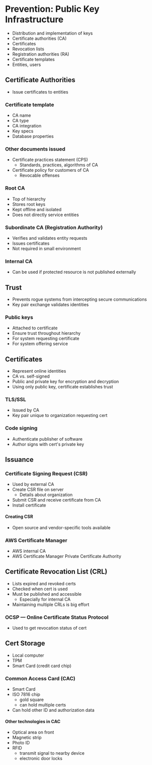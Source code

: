 # Prevention: Public Key Infrastructure
* Distribution and implementation of keys
* Certificate authorities (CA)
* Certificates
* Revocation lists
* Registration authorities (RA)
* Certificate templates
* Entities, users
## Certificate Authorities
* Issue certificates to entities
### Certificate template
* CA name
* CA type
* CA integration
* Key specs
* Database properties
### Other documents issued
* Certificate practices statement (CPS)
    * Standards, practices, algorithms of CA
* Certificate policy for customers of CA
    * Revocable offenses
### Root CA
* Top of hierarchy
* Stores root keys
* Kept offline and isolated
* Does not directly service entities
### Subordinate CA (Registration Authority)
* Verifies and validates entity requests
* Issues certificates
* Not required in small environment
### Internal CA
* Can be used if protected resource is not published externally
## Trust
* Prevents rogue systems from intercepting secure communications
* Key pair exchange validates identities
### Public keys
* Attached to certificate
* Ensure trust throughout hierarchy
* For system requesting certificate
* For system offering service
## Certificates
* Represent online identities
* CA vs. self-signed
* Public and private key for encryption and decryption
* Using only public key, certificate establishes trust
### TLS/SSL
* Issued by CA
* Key pair unique to organization requesting cert
### Code signing
* Authenticate publisher of software 
* Author signs with cert's private key
## Issuance
### Certificate Signing Request (CSR)
* Used by external CA
* Create CSR file on server
    * Details about organization
* Submit CSR and receive certificate from CA
* Install certificate
#### Creating CSR
* Open source and vendor-specific tools available
### AWS Certificate Manager
* AWS internal CA
* AWS Certificate Manager Private Certificate Authority
## Certificate Revocation List (CRL)
* Lists expired and revoked certs
* Checked when cert is used
* Must be published and accessible
    * Especially for internal CA
* Maintaining multiple CRLs is big effort
### OCSP — Online Certificate Status Protocol
* Used to get revocation status of cert
## Cert Storage
* Local computer
* TPM
* Smart Card (credit card chip)
### Common Access Card (CAC)
* Smart Card
* ISO 7816 chip
    * gold square
    * can hold multiple certs
* Can hold other ID and authorization data
#### Other technologies in CAC
* Optical area on front
* Magnetic strip
* Photo ID
* RFID
    * transmit signal to nearby device
    * electronic door locks

